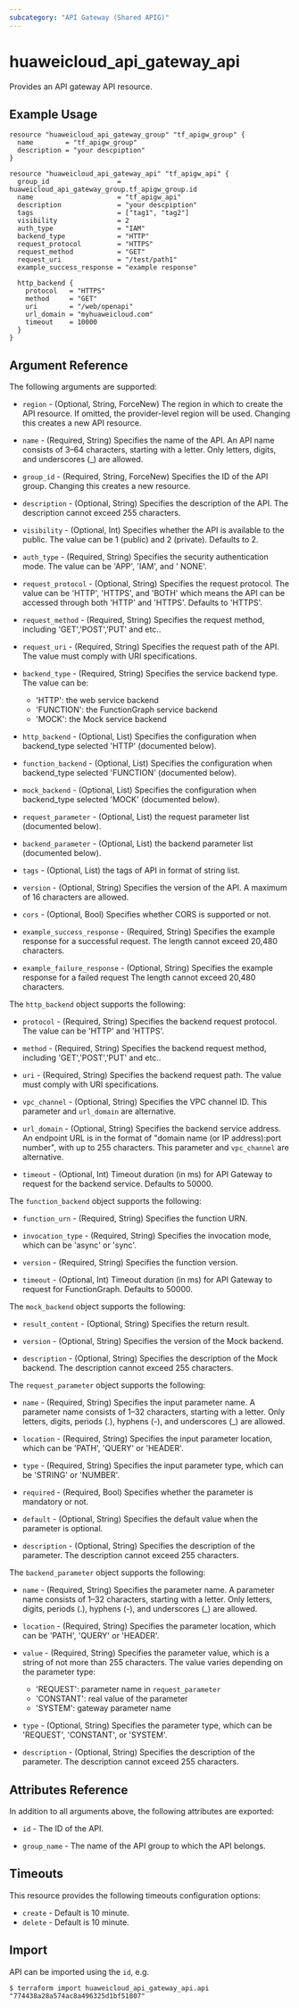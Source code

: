 ```yaml
---
subcategory: "API Gateway (Shared APIG)"
---
```


# huaweicloud_api_gateway_api

Provides an API gateway API resource.

## Example Usage

```hcl
resource "huaweicloud_api_gateway_group" "tf_apigw_group" {
  name        = "tf_apigw_group"
  description = "your descpiption"
}

resource "huaweicloud_api_gateway_api" "tf_apigw_api" {
  group_id                 = huaweicloud_api_gateway_group.tf_apigw_group.id
  name                     = "tf_apigw_api"
  description              = "your descpiption"
  tags                     = ["tag1", "tag2"]
  visibility               = 2
  auth_type                = "IAM"
  backend_type             = "HTTP"
  request_protocol         = "HTTPS"
  request_method           = "GET"
  request_uri              = "/test/path1"
  example_success_response = "example response"

  http_backend {
    protocol   = "HTTPS"
    method     = "GET"
    uri        = "/web/openapi"
    url_domain = "myhuaweicloud.com"
    timeout    = 10000
  }
}
```

## Argument Reference

The following arguments are supported:

* `region` - (Optional, String, ForceNew) The region in which to create the API resource. If omitted, the provider-level
  region will be used. Changing this creates a new API resource.

* `name` - (Required, String) Specifies the name of the API. An API name consists of 3–64 characters, starting with a
  letter. Only letters, digits, and underscores (_) are allowed.

* `group_id` - (Required, String, ForceNew) Specifies the ID of the API group. Changing this creates a new resource.

* `description` - (Optional, String) Specifies the description of the API. The description cannot exceed 255 characters.

* `visibility` - (Optional, Int) Specifies whether the API is available to the public. The value can be 1 (public) and
  2 (private). Defaults to 2.

* `auth_type` - (Required, String) Specifies the security authentication mode. The value can be 'APP', 'IAM', and '
  NONE'.

* `request_protocol` - (Optional, String) Specifies the request protocol. The value can be 'HTTP', 'HTTPS', and 'BOTH'
  which means the API can be accessed through both 'HTTP' and 'HTTPS'. Defaults to 'HTTPS'.

* `request_method` - (Required, String) Specifies the request method, including 'GET','POST','PUT' and etc..

* `request_uri` - (Required, String) Specifies the request path of the API. The value must comply with URI
  specifications.

* `backend_type` - (Required, String) Specifies the service backend type. The value can be:
  + 'HTTP': the web service backend
  + 'FUNCTION': the FunctionGraph service backend
  + 'MOCK': the Mock service backend

* `http_backend` - (Optional, List) Specifies the configuration when backend_type selected 'HTTP' (documented below).

* `function_backend` - (Optional, List) Specifies the configuration when backend_type selected 'FUNCTION' (documented
  below).

* `mock_backend` - (Optional, List) Specifies the configuration when backend_type selected 'MOCK' (documented below).

* `request_parameter` - (Optional, List) the request parameter list (documented below).

* `backend_parameter` - (Optional, List) the backend parameter list (documented below).

* `tags` - (Optional, List) the tags of API in format of string list.

* `version` - (Optional, String) Specifies the version of the API. A maximum of 16 characters are allowed.

* `cors` - (Optional, Bool) Specifies whether CORS is supported or not.

* `example_success_response` - (Required, String) Specifies the example response for a successful request. The length
  cannot exceed 20,480 characters.

* `example_failure_response` - (Optional, String) Specifies the example response for a failed request The length cannot
  exceed 20,480 characters.

The `http_backend` object supports the following:

* `protocol` - (Required, String) Specifies the backend request protocol. The value can be 'HTTP' and 'HTTPS'.

* `method` - (Required, String) Specifies the backend request method, including 'GET','POST','PUT' and etc..

* `uri` - (Required, String) Specifies the backend request path. The value must comply with URI specifications.

* `vpc_channel` - (Optional, String) Specifies the VPC channel ID. This parameter and `url_domain` are alternative.

* `url_domain` - (Optional, String) Specifies the backend service address. An endpoint URL is in the format of
  "domain name (or IP address):port number", with up to 255 characters. This parameter and `vpc_channel` are
  alternative.

* `timeout` - (Optional, Int) Timeout duration (in ms) for API Gateway to request for the backend service. Defaults to
  50000.

The `function_backend` object supports the following:

* `function_urn` - (Required, String) Specifies the function URN.

* `invocation_type` - (Required, String) Specifies the invocation mode, which can be 'async' or 'sync'.

* `version` - (Required, String) Specifies the function version.

* `timeout` - (Optional, Int) Timeout duration (in ms) for API Gateway to request for FunctionGraph. Defaults to 50000.

The `mock_backend` object supports the following:

* `result_content` - (Optional, String) Specifies the return result.

* `version` - (Optional, String) Specifies the version of the Mock backend.

* `description` - (Optional, String) Specifies the description of the Mock backend. The description cannot exceed 255
  characters.

The `request_parameter` object supports the following:

* `name` - (Required, String) Specifies the input parameter name. A parameter name consists of 1–32 characters, starting
  with a letter. Only letters, digits, periods (.), hyphens (-), and underscores (_) are allowed.

* `location` - (Required, String) Specifies the input parameter location, which can be 'PATH', 'QUERY' or 'HEADER'.

* `type` - (Required, String) Specifies the input parameter type, which can be 'STRING' or 'NUMBER'.

* `required` - (Required, Bool) Specifies whether the parameter is mandatory or not.

* `default` - (Optional, String) Specifies the default value when the parameter is optional.

* `description` - (Optional, String) Specifies the description of the parameter. The description cannot exceed 255
  characters.

The `backend_parameter` object supports the following:

* `name` - (Required, String) Specifies the parameter name. A parameter name consists of 1–32 characters, starting with
  a letter. Only letters, digits, periods (.), hyphens (-), and underscores (_) are allowed.

* `location` - (Required, String) Specifies the parameter location, which can be 'PATH', 'QUERY' or 'HEADER'.

* `value` - (Required, String) Specifies the parameter value, which is a string of not more than 255 characters. The
  value varies depending on the parameter type:
  + 'REQUEST': parameter name in `request_parameter`
  + 'CONSTANT': real value of the parameter
  + 'SYSTEM': gateway parameter name

* `type` - (Optional, String) Specifies the parameter type, which can be 'REQUEST', 'CONSTANT', or 'SYSTEM'.

* `description` - (Optional, String) Specifies the description of the parameter. The description cannot exceed 255
  characters.

## Attributes Reference

In addition to all arguments above, the following attributes are exported:

* `id` - The ID of the API.

* `group_name` - The name of the API group to which the API belongs.

## Timeouts

This resource provides the following timeouts configuration options:

* `create` - Default is 10 minute.
* `delete` - Default is 10 minute.

## Import

API can be imported using the `id`, e.g.

```
$ terraform import huaweicloud_api_gateway_api.api "774438a28a574ac8a496325d1bf51807"
```
